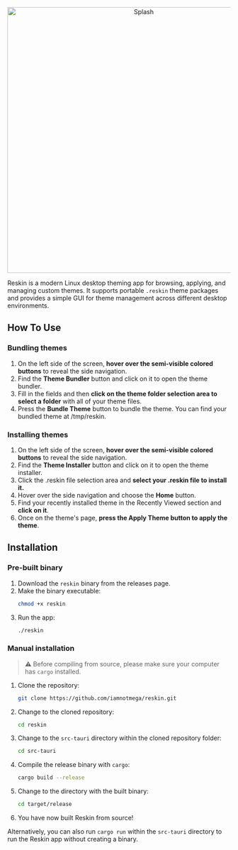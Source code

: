 <p align="center">
  <img src="https://raw.githubusercontent.com/iamnotmega/reskin/main/public/assets/splash.svg" alt="Splash" width="600"/>
</p>

Reskin is a modern Linux desktop theming app for browsing, applying, and managing custom themes. It supports portable `.reskin` theme packages and provides a simple GUI for theme management across different desktop environments.

## How To Use

### Bundling themes
1. On the left side of the screen, **hover over the semi-visible colored buttons** to reveal the side navigation.
2. Find the **Theme Bundler** button and click on it to open the theme bundler.
3. Fill in the fields and then **click on the theme folder selection area to select a folder** with all of your theme files.
4. Press the **Bundle Theme** button to bundle the theme. You can find your bundled theme at /tmp/reskin.

### Installing themes
1. On the left side of the screen, **hover over the semi-visible colored buttons** to reveal the side navigation.
2. Find the **Theme Installer** button and click on it to open the theme installer.
3. Click the .reskin file selection area and **select your .reskin file to install it.**
4. Hover over the side navigation and choose the **Home** button.
5. Find your recently installed theme in the Recently Viewed section and **click on it**.
6. Once on the theme's page, **press the Apply Theme button to apply the theme**.

## Installation

### Pre-built binary

1. Download the `reskin` binary from the releases page.
2. Make the binary executable:
   ```bash
   chmod +x reskin
   ```
3. Run the app:
   ```bash
   ./reskin
   ```


### Manual installation
> **⚠️** Before compiling from source, please make sure your computer has `cargo` installed.

1. Clone the repository:
   ```bash
   git clone https://github.com/iamnotmega/reskin.git
   ```
2. Change to the cloned repository:
   ```bash
   cd reskin
   ```
3. Change to the `src-tauri` directory within the cloned repository folder:
   ```bash
   cd src-tauri
   ```
4. Compile the release binary with `cargo`:
    ```bash
    cargo build --release
    ```
5. Change to the directory with the built binary:
   ```bash
   cd target/release
   ```
6. You have now built Reskin from source!

Alternatively, you can also run `cargo run` within the `src-tauri` directory to run the Reskin app without creating a binary.
